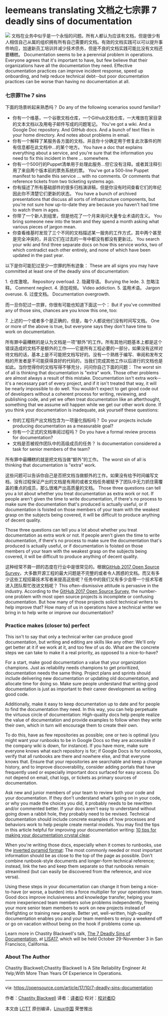 leemeans translating
文档之七宗罪
7 deadly sins of documentation
======
![](https://opensource.com/sites/default/files/styles/image-full-size/public/lead-images/osdc-lead-cat-writing-king-typewriter-doc.png?itok=afaEoOqc)
文档在业务中似乎是一个永恒的问题。所有人都认为应该有文档，但是很少有人相信自己从属的组织拥有所有自己需要的文档。有效的文档实践可以可以提升事件响应，加速新员工培训并减少技术债务，但是不良的文档实践可能比没有文档还要糟糕。
Documentation seems to be a perennial problem in operations. Everyone agrees that it's important to have, but few believe that their organizations have all the documentation they need. Effective documentation practices can improve incident response, speed up onboarding, and help reduce technical debt--but poor documentation practices can be worse than having no documentation at all.

### 七宗罪The 7 sins

下面的场景听起来熟悉吗？
Do any of the following scenarios sound familiar?

  * 你有一个维基，一个谷歌文档仓库，一个Github文档仓库，一大堆放在家目录的文本文档以及用电子邮件写成的问题笔记。
You've got a wiki. And a Google Doc repository. And GitHub docs. And a bunch of text files in your home directory. And notes about problems in email.
  * 你有一个解释了某服务各方面的文档，并且你十分确定用于修复此次事件的所有信息都在此文档中…的某个地方。
You have a doc that explains everything about a service, and you're sure that the information you need to fix this incident in there ... somewhere.
  * 你有一个500行的Puppet清单用于处理此服务…但它没有注释。或者其注释引用了来自两个版本前的票务系统的票。
You've got a 500-line Puppet manifest to handle this service ... with no comments. Or comments that reference tickets from two ticketing systems ago.
  * 你有描述了所有基础部件的很多归档演讲稿，但是你没有时间查看它们的年纪因此你不清楚它们更新的状态。
You have a bunch of archived presentations that discuss all sorts of infrastructure components, but you're not sure how up-to-date they are because you haven't had time to watch them in ages.
  * 你带了一个新人到组里，但是他花了一个月来询问大量专业术语的含义。
You bring someone new into the team and they spend a month asking what various pieces of jargon mean.
  * 你查看维基时发现了三个不同的文档描述某一服务的工作方式，其中两个甚至是完全冲突的，并且它们在过去的一年中都没有都没有更新过。
You search your wiki and find three separate docs on how this service works, two of which contradict each other entirely, and none of which have been updated in the past year.



以下是你可能犯过至少一宗罪的所有迹象：
These are all signs you may have committed at least one of the deadly sins of documentation:

1\. 仓库激增。
Repository overload.
2\. 隐藏导语。
Burying the lede.
3\. 忽略注释。
Comment neglect.
4\. 添加视频。
Video addiction.
5\. 滥用术语。
Jargon overuse.
6\. 过度文档。
Documentation overgrowth.

而一旦你犯过一宗罪，你很有可能也知道下面这一个：
But if you've committed any of those sins, chances are you know this one, too:

7\. 上述的一个或者多个是正确的，但是，每个人都说他们没有时间写文档。
One or more of the above is true, but everyone says they don't have time to work on documentation.

所有罪中最糟糕的是认为文档是一项“额外”的工作。所有其他问题基本上都是这个错误造成的文档不是额外的工作——它是所有工程必要的一部分，如果没有这样对待文档的话，基本上是不可能把文档写好的。没有一个熟练于编写、审阅和发布文档的开发者是不可能获得良好的代码的，当我们完成其他工作以后进行的文档也是如此。当你觉得你的文档写得不够充分，问问你自己下面的问题：
The worst sin of all is thinking that documentation is "extra" work. Those other problems are almost always a result of this mistake. Documentation isn't extra work--it's a necessary part of every project, and if it isn't treated that way, it will be nearly impossible to do well. You wouldn't expect to get good code out of developers without a coherent process for writing, reviewing, and publishing code, and yet we often treat documentation like an afterthought, something that we assume will happen while we get our other work done. If you think your documentation is inadequate, ask yourself these questions:

  * 你的工程将产出文档包含为一项量化指标吗？
Do your projects include producing documentation as a measurable goal?
  * 你有一个正式的文档审阅过程吗？
Do you have a formal review process for documentation?
  * 文档是否被视作团队中的高级成员的任务？
Is documentation considered a task for senior members of the team?



所有罪中最糟糕的就是把文档当做“额外”的工作。
The worst sin of all is thinking that documentation is "extra" work.

这些问题可以告诉你自己是否把文档当做额外的工作。如果没有给予时间编写文档，没有过程保证产出的文档是有用的或者文档任务被赋予了团队中无力抓住需覆盖的重点的成员，那么很难产出高质量的文档。
Those three questions can tell you a lot about whether you treat documentation as extra work or not. If people aren't given the time to write documentation, if there's no process to make sure the documentation that's produced is actually useful, or if documentation is foisted on those members of your team with the weakest grasp on the subjects being covered, it will be difficult to produce anything of decent quality.

Those three questions can tell you a lot about whether you treat documentation as extra work or not. If people aren't given the time to write documentation, if there's no process to make sure the documentation that's produced is actually useful, or if documentation is foisted on those members of your team with the weakest grasp on the subjects being covered, it will be difficult to produce anything of decent quality.

这种经常不屑一顾的态度在行业中是很常见的。根据[GitHub 2017 Open Source Survey][1]，大多数开源工程的最大问题是不完整的或者令人困惑的文档。而又有多少这些工程招募技术写者来提高这些呢？任务中的我们又有多少会带一个技术写者进入团队帮忙改进文档呢？
This often-dismissive attitude is pervasive in the industry. According to the [GitHub 2017 Open Source Survey][1], the number-one problem with most open source projects is incomplete or confusing documentation. But how many of those projects solicit technical writers to help improve that? How many of us in operations have a technical writer we bring in to help write or improve our documentation?

### Practice makes (closer to) perfect

This isn't to say that only a technical writer can produce good documentation, but writing and editing are skills like any other: We'll only get better at it if we work at it, and too few of us do. What are the concrete steps we can take to make it a real priority, as opposed to a nice-to-have?

For a start, make good documentation a value that your organization champions. Just as reliability needs champions to get prioritized, documentation needs the same thing. Project plans and sprints should include delivering new documentation or updating old documentation, and allocate time for doing so. Make sure people understand that writing good documentation is just as important to their career development as writing good code.

Additionally, make it easy to keep documentation up to date and for people to find the documentation they need. In this way, you can help perpetuate the virtuous circle of documentation: High-quality docs help people realize the value of documentation and provide examples to follow when they write their own, which in turn will encourage them to create their own.

To do this, have as few repositories as possible; one or two is optimal (you might want your runbooks to be in Google Docs so they are accessible if the company wiki is down, for instance). If you have more, make sure everyone knows what each repository is for; if Google Docs is for runbooks, verify that all runbooks are there and nowhere else, and that everyone knows that. Ensure that your repositories are searchable and keep a change history, and to improve discoverability, consider adding portals that have frequently used or especially important docs surfaced for easy access. Do not depend on email, chat logs, or tickets as primary sources of documentation.

Ask new and junior members of your team to review both your code and your documentation. If they don't understand what's going on in your code, or why you made the choices you did, it probably needs to be rewritten and/or commented better. If your docs aren't easy to understand without going down a rabbit hole, they probably need to be revised. Technical documentation should include concrete examples of how processes and behaviors work to help people create mental models. You may find the tips in this article helpful for improving your documentation writing: [10 tips for making your documentation crystal clear][2].

When you're writing those docs, especially when it comes to runbooks, use the [inverted pyramid format][3]: The most commonly needed or most important information should be as close to the top of the page as possible. Don't combine runbook-style documents and longer-form technical reference; instead, link the two and keep them separate so that runbooks remain streamlined (but can easily be discovered from the reference, and vice versa).

Using these steps in your documentation can change it from being a nice-to-have (or worse, a burden) into a force multiplier for your operations team. Good docs improve inclusiveness and knowledge transfer, helping your more inexperienced team members solve problems independently, freeing your more senior team members to work on new projects instead of firefighting or training new people. Better yet, well-written, high-quality documentation enables you and your team members to enjoy a weekend off or go on vacation without being on the hook if problems come up.

Learn more in Chastity Blackwell's talk, [The 7 Deadly Sins of Documentation][4], at [LISA17][5], which will be held October 29-November 3 in San Francisco, California.

### About The Author

Chastity Blackwell;Chastity Blackwell Is A Site Reliability Engineer At Yelp;With More Than Years Of Experience In Operations.

--------------------------------------------------------------------------------

via: https://opensource.com/article/17/10/7-deadly-sins-documentation

作者：[Chastity Blackwell][a]
译者：[译者ID](https://github.com/译者ID)
校对：[校对者ID](https://github.com/校对者ID)

本文由 [LCTT](https://github.com/LCTT/TranslateProject) 原创编译，[Linux中国](https://linux.cn/) 荣誉推出

[a]:https://opensource.com/users/cblkwell
[1]:http://opensourcesurvey.org/2017/
[2]:https://opensource.com/life/16/11/tips-for-clear-documentation
[3]:https://en.wikipedia.org/wiki/Inverted_pyramid_(journalism)
[4]:https://www.usenix.org/conference/lisa17/conference-program/presentation/blackwell
[5]:https://www.usenix.org/conference/lisa17
